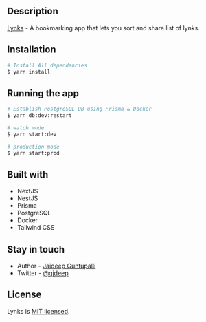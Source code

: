 ## Description

[Lynks](https://lynks.jaideepguntupalli.com/) - A bookmarking app that lets you sort and share list of lynks.

## Installation

```bash
# Install All dependancies
$ yarn install
```

## Running the app

```bash
# Establish PostgreSQL DB using Prisma & Docker
$ yarn db:dev:restart 

# watch mode
$ yarn start:dev

# production mode
$ yarn start:prod
```

## Built with

-   NextJS
-   NestJS
-   Prisma
-   PostgreSQL
-   Docker
-   Tailwind CSS

## Stay in touch

- Author - [Jaideep Guntupalli](https://jaideepguntupalli.com)
- Twitter - [@gjdeep](https://twitter.com/gjdeep)

## License

Lynks is [MIT licensed](LICENSE).